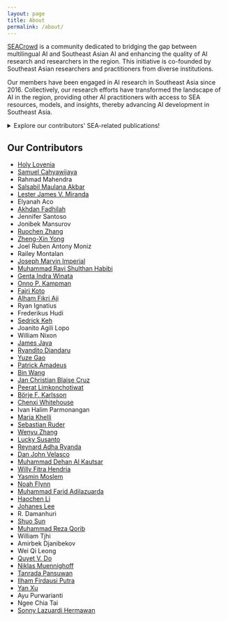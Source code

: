 ```yaml
---
layout: page
title: About
permalink: /about/
---
```


[SEACrowd](https://seacrowd.github.io/) is a community dedicated to bridging the gap between multilingual AI and Southeast Asian AI and enhancing the quality of AI research and researchers in the region. This initiative is co-founded by Southeast Asian researchers and practitioners from diverse institutions.

Our members have been engaged in AI research in Southeast Asia since 2016. Collectively, our research efforts have transformed the landscape of AI in the region, providing other AI practitioners with access to SEA resources, models, and insights, thereby advancing AI development in Southeast Asia.

<details>
    <summary>Explore our contributors' SEA-related publications!</summary>
    <li>**Are Multilingual LLMs Culturally-Diverse Reasoners? An Investigation into Multicultural Proverbs and Sayings.** Chen Cecilia Liu, Fajri Koto, Timothy Baldwin, and Iryna Gurevych. NAACL 2024. [Paper](https://aclanthology.org/2024.naacl-long.112.pdf)</li>
    <li>**COPAL-ID: Indonesian language reasoning with local culture and nuances** Haryo Akbarianto Wibowo, Erland Hilman Fuadi, Made Nindyatama Nityasya, Radityo Eko Prasojo, Alham Fikri Aji. NAACL 2024. [Paper](https://arxiv.org/pdf/2311.01012)</li>
    <li>**IndoCulture: Exploring Geographically-Influenced Cultural Commonsense Reasoning Across Eleven Indonesian Provinces** Fajri Koto, Rahmad Mahendra, Nurul Aisyah, Timothy Baldwin. TACL 2024. [Paper](https://arxiv.org/pdf/2404.01854)</li>
    <li>**Zero-shot Sentiment Analysis in Low-Resource Languages Using a Multilingual Sentiment Lexicon** Fajri Koto, Tilman Beck, Zeerak Talat, Iryna Gurevych, and Timothy Baldwin. EACL 2024. [Paper](https://aclanthology.org/2024.eacl-long.18/)</li>
    <li>**Cendol: Open Instruction-tuned Generative Large Language Models for Indonesian Languages** Samuel Cahyawijaya, Holy Lovenia, Fajri Koto, Rifki Afina Putri, Emmanuel Dave, Jhonson Lee, Nuur Shadieq, Wawan Cenggoro, Salsabil Maulana Akbar, Muhammad Ihza Mahendra, Dea Annisayanti Putri, Bryan Wilie, Genta Indra Winata, Alham Fikri Aji, Ayu Purwarianti, Pascale Fung. ACL 2024. [Paper](https://arxiv.org/pdf/2404.06138)</li>
    <li>**CVQA: Culturally-diverse Multilingual Visual Question Answering Benchmark** David Romero, Chenyang Lyu, Haryo Akbarianto Wibowo, Teresa Lynn, Injy Hamed, Aditya Nanda Kishore, Aishik Mandal, Alina Dragonetti, Artem Abzaliev, Atnafu Lambebo Tonja, Bontu Fufa Balcha, Chenxi Whitehouse, Christian Salamea, Dan John Velasco, David Ifeoluwa Adelani, David Le Meur, Emilio Villa-Cueva, Fajri Koto, Fauzan Farooqui, Frederico Belcavello, Ganzorig Batnasan, Gisela Vallejo, Grainne Caulfield, Guido Ivetta, Haiyue Song, Henok Biadglign Ademtew, Hernán Maina, Holy Lovenia, Israel Abebe Azime, Jan Christian Blaise Cruz, Jay Gala, Jiahui Geng, Jesus-German Ortiz-Barajas, Jinheon Baek, Jocelyn Dunstan, Laura Alonso Alemany, Kumaranage Ravindu Yasas Nagasinghe, Luciana Benotti, Luis Fernando D'Haro, Marcelo Viridiano, Marcos Estecha-Garitagoitia, Maria Camila Buitrago Cabrera, Mario Rodríguez-Cantelar, Mélanie Jouitteau, Mihail Mihaylov, Mohamed Fazli Mohamed Imam, Muhammad Farid Adilazuarda, Munkhjargal Gochoo, Munkh-Erdene Otgonbold, Naome Etori, Olivier Niyomugisha, Paula Mónica Silva, Pranjal Chitale, Raj Dabre, Rendi Chevi, Ruochen Zhang, Ryandito Diandaru, Samuel Cahyawijaya, Santiago Góngora, Soyeong Jeong, Sukannya Purkayastha, Tatsuki Kuribayashi, Thanmay Jayakumar, Tiago Timponi Torrent, Toqeer Ehsan, Vladimir Araujo, Yova Kementchedjhieva, Zara Burzo, Zheng Wei Lim, Zheng Xin Yong, Oana Ignat, Joan Nwatu, Rada Mihalcea, Thamar Solorio, Alham Fikri Aji.. NeurIPS 2024. [Paper](https://arxiv.org/pdf/2406.05967)</li>
    <li>**Cracking the Code: Multi-domain LLM Evaluation on Real-World Professional Exams in Indonesia** Fajri Koto. arXiv 2024. [Paper](https://arxiv.org/pdf/2409.08564)</li>
    <li>**IndoToxic2024: A Demographically-Enriched Dataset of Hate Speech and Toxicity Types for Indonesian Language** Lucky Susanto, Musa Izzanardi Wijanarko, Prasetia Anugrah Pratama, Traci Hong, Ika Idris, Alham Fikri Aji, Derry Wijaya. arXiv 2024. [Paper](https://arxiv.org/pdf/2406.19349)</li>
    <li>**SEACrowd: A Multilingual Multimodal Data Hub and Benchmark Suite for Southeast Asian Languages** Holy Lovenia, Rahmad Mahendra, Salsabil Maulana Akbar, Lester James V Miranda, Jennifer Santoso, Elyanah Aco, Akhdan Fadhilah, Jonibek Mansurov, Joseph Marvin Imperial, Onno P Kampman, Joel Ruben Antony Moniz, Muhammad Ravi Shulthan Habibi, Frederikus Hudi, Railey Montalan, Ryan Ignatius, Joanito Agili Lopo, William Nixon, Börje F Karlsson, James Jaya, Ryandito Diandaru, Yuze Gao, Patrick Amadeus, Bin Wang, Jan Christian Blaise Cruz, Chenxi Whitehouse, Ivan Halim Parmonangan, Maria Khelli, Wenyu Zhang, Lucky Susanto, Reynard Adha Ryanda, Sonny Lazuardi Hermawan, Dan John Velasco, Muhammad Dehan Al Kautsar, Willy Fitra Hendria, Yasmin Moslem, Noah Flynn, Muhammad Farid Adilazuarda, Haochen Li, Johanes Lee, R Damanhuri, Shuo Sun, Muhammad Reza Qorib, Amirbek Djanibekov, Wei Qi Leong, Quyet V Do, Niklas Muennighoff, Tanrada Pansuwan, Ilham Firdausi Putra, Yan Xu, Ngee Chia Tai, Ayu Purwarianti, Sebastian Ruder, William Tjhi, Peerat Limkonchotiwat, Alham Fikri Aji, Sedrick Keh, Genta Indra Winata, Ruochen Zhang, Fajri Koto, Zheng-Xin Yong, Samuel Cahyawijaya. EMNLP 2024. [Paper](https://arxiv.org/pdf/2406.10118)</li>
    <li>**Bactrian-X: A Multilingual Replicable Instruction-Following Model with Low-Rank Adaptation** Haonan Li, Fajri Koto, Minghao Wu, Alham Fikri Aji, and Timothy Baldwin. arXiv 2023. [Paper](https://arxiv.org/abs/2305.15011)</li>
    <li>**NusaCrowd: Open Source Initiative for Indonesian NLP Resources** Samuel Cahyawijaya, Holy Lovenia, Alham Fikri Aji, Genta Winata, Bryan Wilie, Fajri Koto, Rahmad Mahendra, Christian Wibisono, Ade Romadhony, Karissa Vincentio, Jennifer Santoso, David Moeljadi, Cahya Wirawan, Frederikus Hudi, Muhammad Satrio Wicaksono, Ivan Parmonangan, Ika Alfina, Ilham Firdausi Putra, Samsul Rahmadani, Yulianti Oenang, Ali Septiandri, James Jaya, Kaustubh Dhole, Arie Suryani, Rifki Afina Putri, Dan Su, Keith Stevens, Made Nindyatama Nityasya, Muhammad Adilazuarda, Ryan Hadiwijaya, Ryandito Diandaru, Tiezheng Yu, Vito Ghifari, Wenliang Dai, Yan Xu, Dyah Damapuspita, Haryo Wibowo, Cuk Tho, Ichwanul Karo Karo, Tirana Fatyanosa, Ziwei Ji, Graham Neubig, Timothy Baldwin, Sebastian Ruder, Pascale Fung, Herry Sujaini, Sakriani Sakti, Ayu Purwarianti. ACL 2023 Findings. [Paper](https://aclanthology.org/2023.findings-acl.868.pdf)</li>
    <li>**Multilingual large language models are not (yet) code-switchers** Ruochen Zhang, Samuel Cahyawijaya, Jan Christian Blaise Cruz, Genta Indra Winata, Alham Fikri Aji. EMNLP 2023. [Paper](https://arxiv.org/pdf/2305.14235)</li>
    <li>**Prompting large language models to generate code-mixed texts: The case of South East Asian languages** Zheng-Xin Yong, Ruochen Zhang, Jessica Zosa Forde, Skyler Wang, Samuel Cahyawijaya, Holy Lovenia, Lintang Sutawika, Jan Christian Blaise Cruz, Long Phan, Yin Lin Tan. CALCS @ ACL 2023. [Paper](https://arxiv.org/pdf/2303.13592)</li>
    <li>**Large Language Models Only Pass Primary School Exams in Indonesia: A Comprehensive Test on IndoMMLU** Fajri Koto, Nurul Aisyah, Haonan Li, Timothy Baldwin. EMNLP 2023. [Paper](https://arxiv.org/pdf/2310.04928)</li>
    <li>**IndoRobusta: Towards Robustness Against Diverse Code-Mixed Indonesian Local Languages** Muhammad Farid Adilazuarda, Samuel Cahyawijaya, Genta Indra Winata, Pascale Fung, Ayu Purwarianti. SUMEval 2022. [Paper](https://aclanthology.org/2022.sumeval-1.5.pdf)</li>
    <li>**Towards automatic construction of filipino wordnet: Word sense induction and synset induction using sentence embeddings** Dan John Velasco, Axel Alba, Trisha Gail Pelagio, Bryce Anthony Ramirez, Jan Christian Blaise Cruz, Unisse Chua, Briane Paul Samson, Charibeth Cheng. SEALP 2023. [Paper](https://aclanthology.org/2023.sealp-1.1.pdf)</li>
    <li>**Current Status of NLP in South East Asia with Insights from Multilingualism and Language Diversity** Alham Fikri Aji, Jessica Zosa Forde, Alyssa Marie Loo, Lintang Sutawika, Skyler Wang, Genta Indra Winata, Zheng Xin Yong, Ruochen Zhang, A Seza Doğruöz, Yin Lin Tan, Jan Christian Blaise Cruz. Tutorial AACL 2023. [Paper](https://aclanthology.org/2023.ijcnlp-tutorials.2.pdf)</li>
    <li>**NusaWrites: Constructing high-quality corpora for underrepresented and extremely low-resource languages** Samuel Cahyawijaya, Holy Lovenia, Fajri Koto, Dea Adhista, Emmanuel Dave, Sarah Oktavianti, Salsabil Maulana Akbar, Jhonson Lee, Nuur Shadieq, Tjeng Wawan Cenggoro, Hanung Wahyuning Linuwih, Bryan Wilie, Galih Pradipta Muridan, Genta Indra Winata, David Moeljadi, Alham Fikri Aji, Ayu Purwarianti, Pascale Fung. IJCNLP-AACL 2023. [Paper](https://arxiv.org/pdf/2309.10661)</li>
    <li>**NusaX: Multilingual parallel sentiment dataset for 10 Indonesian local languages** Genta Indra Winata, Alham Fikri Aji, Samuel Cahyawijaya, Rahmad Mahendra, Fajri Koto, Ade Romadhony, Kemal Kurniawan, David Moeljadi, Radityo Eko Prasojo, Pascale Fung, Timothy Baldwin, Jey Han Lau, Rico Sennrich, Sebastian Ruder. EACL 2023. [Paper](https://arxiv.org/pdf/2205.15960)</li>
    <li>**Automatic Readability Assessment for Closely Related Languages** Joseph Marvin Imperial, Ekaterina Kochmar. ACL 2023. [Paper](https://aclanthology.org/2023.findings-acl.331/)</li>
    <li>**BasahaCorpus: An Expanded Linguistic Resource for Readability Assessment in Central Philippine Languages** Joseph Marvin Imperial, Ekaterina Kochmar. EMNLP 2023. [Paper](https://aclanthology.org/2023.emnlp-main.388/)</li>
    <li>**CebuaNER: A New Baseline Cebuano Named Entity Recognition Model** Ma. Beatrice Emanuela Pilar, Dane Dedoroy, Ellyza Mari Papas, Mary Loise Buenaventura, Myron Darrel Montefalcon, Jay Rhald Padilla, Joseph Marvin Imperial, Mideth Abisado, Lany Maceda. PACLIC 2023. [Paper](https://aclanthology.org/2023.paclic-1.79/)</li>
    <li>**One Country, 700+ Languages: NLP Challenges for Underrepresented Languages and Dialects in Indonesia** Alham Fikri Aji, Genta Indra Winata, Fajri Koto, Samuel Cahyawijaya, Ade Romadhony, Rahmad Mahendra, Kemal Kurniawan, David Moeljadi, Radityo Eko Prasojo, Timothy Baldwin, Jey Han Lau, Sebastian Ruder. ACL 2022. [Paper](https://arxiv.org/pdf/2203.13357)</li>
    <li>**Improving Large-scale Language Models and Resources for Filipino** Jan Christian Blaise Cruz, Charibeth Cheng. LREC 2022. [Paper](https://arxiv.org/pdf/2111.06053)</li>
    <li>**LipKey: A Large-Scale News Dataset for Absent Keyphrases Generation and Abstractive Summarization** Fajri Koto, Timothy Baldwin, and Jey Han Lau. COLING 2022. [Paper](https://aclanthology.org/2022.coling-1.303.pdf)</li>
    <li>**Cloze Evaluation for Deeper Understanding of Commonsense Stories in Indonesian** Fajri Koto, Timothy Baldwin, Jey Han Lau. CSRR @ ACL 2022. [Paper](https://aclanthology.org/2022.csrr-1.2/)</li>
    <li>**Using Synthetic Data to Train a Convesational Response Generation Model in Low-resource Languages** Denzel Adrian Co, Schuyler Ng, Gabriel Louis Tan, Adrian Paule Ty, Jan Blaise Cruz, Charibeth Cheng. IALP 2022. [Paper](https://ieeexplore.ieee.org/abstract/document/9961255/)</li>
    <li>**A Baseline Readability Model for Cebuano** Joseph Marvin Imperial, Lloyd Lois Antonie Reyes, Michael Antonio Ibanez, Ranz Sapinit, Mohammed Hussien. BEA @ ACL 2022. [Paper](https://aclanthology.org/2022.bea-1.5/)</li>
    <li>**IndoNLG: Benchmark and resources for evaluating Indonesian natural language generation** Samuel Cahyawijaya, Genta Indra Winata, Bryan Wilie, Karissa Vincentio, Xiaohong Li, Adhiguna Kuncoro, Sebastian Ruder, Zhi Yuan Lim, Syafri Bahar, Masayu Leylia Khodra, Ayu Purwarianti, Pascale Fung. EMNLP 2021. [Paper](https://arxiv.org/pdf/2104.08200)</li>
    <li>**IndoBERTweet: A Pretrained Language Model for Indonesian Twitter with Effective Domain-Specific Vocabulary Initialization** Fajri Koto, Jey Han Lau, Timothy Baldwin. EMNLP 2021. [Paper](https://arxiv.org/pdf/2109.04607)</li>
    <li>**IndoNLI: A Natural Language Inference Dataset for Indonesian** Rahmad Mahendra, Alham Fikri Aji, Samuel Louvan, Fahrurrozi Rahman, Clara Vania. EMNLP 2021. [Paper](https://arxiv.org/pdf/2110.14566)</li>
    <li>**Evaluating the Efficacy of Summarization Evaluation across Languages.** Fajri Koto, Jey Han Lau, and Timothy Baldwin.. Findings of ACL 2021. [Paper](https://aclanthology.org/2021.findings-acl.71.pdf)</li>
    <li>**Exploiting News Article Structure for Automatic Corpus Generation of Entailment Datasets** Jan Christian Blaise Cruz, Jose Kristian Resabal, James Lin, Dan John Velasco, Charibeth Cheng. PACLIC 2021. [Paper](https://link.springer.com/chapter/10.1007/978-3-030-89363-7_7)</li>
    <li>**IndoCollex: A Testbed for Morphological Transformation of Indonesian Word Colloquialism** Haryo Akbarianto Wibowo, Made Nindyatama Nityasya, Afra Feyza Akyürek, Suci Fitriany, Alham Fikri Aji, Radityo Eko Prasojo, Derry Tanti Wijaya. ACL-IJCNLP 2021. [Paper](https://par.nsf.gov/servlets/purl/10291486)</li>
    <li>**ParaCotta: Synthetic Multilingual Paraphrase Corpora from the Most Diverse Translation Sample Pair** Alham Fikri Aji, Tirana Noor Fatyanosa, Radityo Eko Prasojo, Philip Arthur, Suci Fitriany, Salma Qonitah, Nadhifa Zulfa, Tomi Santoso, Mahendra Data. PACLIC 2021. [Paper](https://arxiv.org/pdf/2205.04651)</li>
    <li>**BERT Embeddings for Automatic Readability Assessment** Joseph Marvin Imperial. RANLP 2021. [Paper](https://aclanthology.org/2021.ranlp-1.69/)</li>
    <li>**Under the Microscope: Interpreting Readability Assessment Models for Filipino** Joseph Marvin Imperial, Ethel Ong. PACLIC 2021. [Paper](https://aclanthology.org/2021.paclic-1.1/)</li>
    <li>**IndoNLU: Benchmark and resources for evaluating Indonesian natural language understanding** Bryan Wilie, Karissa Vincentio, Genta Indra Winata, Samuel Cahyawijaya, Xiaohong Li, Zhi Yuan Lim, Sidik Soleman, Rahmad Mahendra, Pascale Fung, Syafri Bahar, Ayu Purwarianti. AACL 2020. [Paper](https://arxiv.org/pdf/2009.05387)</li>
    <li>**IndoLEM and IndoBERT: A Benchmark Dataset and Pre-trained Language Model for Indonesian NLP** Fajri Koto, Afshin Rahimi, Jey Han Lau, Timothy Baldwin. COLING 2020. [Paper](https://arxiv.org/pdf/2011.00677)</li>
    <li>**Establishing Baselines for Text Classification in Low-resource Languages** Jan Christian Blaise Cruz, Charibeth Cheng. arXiv 2020. [Paper](http://arxiv.org/abs/2005.02068)</li>
    <li>**Localization of Fake News Detection via Multitask Transfer Learning** Jan Christian Blaise Cruz, Julianne Agatha Tan, Charibeth Cheng. LREC 2020. [Paper](https://www.aclweb.org/anthology/2020.lrec-1.316/)</li>
    <li>**Liputan6: A Large-scale Indonesian Dataset for Text Summarization** Fajri Koto, Jey Han Lau, Timothy Baldwin. AACL 2020. [Paper](https://arxiv.org/pdf/2011.00679)</li>
    <li>**Towards Computational Linguistics in Minangkabau Language: Studies on Sentiment Analysis and Machine Translation** Fajri Koto, Ikhwan Koto. PACLIC 2020. [Paper](https://aclanthology.org/2020.paclic-1.17/)</li>
    <li>**Inset lexicon: Evaluation of a word list for Indonesian sentiment analysis in microblogs** Fajri Koto, Gemala Y Rahmaningtyas. IEEE IALP 2017. [Paper](https://www.researchgate.net/profile/Fajri-Koto/publication/321757985_InSet_Lexicon_Evaluation_of_a_Word_List_for_Indonesian_Sentiment_Analysis_in_Microblogs/links/5a30588caca27271ec8a0681/InSet-Lexicon-Evaluation-of-a-Word-List-for-Indonesian-Sentiment-Analysis-in-Microblogs.pdf)</li>
    <li>**A Publicly Available Indonesian Corpora for Automatic Abstractive and Extractive Chat Summarization** Fajri Koto. LREC 2016. [Paper](https://aclanthology.org/L16-1129.pdf)</li>
</details>

## Our Contributors

- [Holy Lovenia](https://holylovenia.github.io/)
- [Samuel Cahyawijaya](https://samuelcahyawijaya.github.io/)
- Rahmad Mahendra
- [Salsabil Maulana Akbar](https://sabilmakbar.github.io/)
- [Lester James V. Miranda](https://ljvmiranda921.github.io)
- Elyanah Aco
- [Akhdan Fadhilah](https://akhdanfadh.github.io/)
- Jennifer Santoso
- Jonibek Mansurov
- [Ruochen Zhang](ruochenzhang.com)
- [Zheng-Xin Yong](yongzx.github.io)
- Joel Ruben Antony Moniz
- Railey Montalan
- [Joseph Marvin Imperial](https://www.josephimperial.com/)
- [Muhammad Ravi Shulthan Habibi](https://muhammadravi251001.github.io/)
- [Genta Indra Winata](https://gentawinata.com/)
- [Onno P. Kampman](https://onnokampman.github.io)
- [Fajri Koto](www.fajrikoto.com)
- [Alham Fikri Aji](https://afaji.github.io/)
- Ryan Ignatius
- Frederikus Hudi
- [Sedrick Keh](https://sedrickkeh.github.io)
- Joanito Agili Lopo
- William Nixon
- [James Jaya](https://jamesjaya.com)
- [Ryandito Diandaru](rayendito.github.io)
- [Yuze Gao](gyyz.github.io)
- [Patrick Amadeus](https://patrickamadeus.github.io/)
- [Bin Wang](https://binwang28.github.io/)
- [Jan Christian Blaise Cruz](https://blaisecruz.com)
- [Peerat Limkonchotiwat](https://mrpeerat.github.io/)
- [Börje F. Karlsson](https://tellarin.com/borje/)
- [Chenxi Whitehouse](https://chenxwh.github.io/)
- Ivan Halim Parmonangan
- [Maria Khelli](https://khelli07.vercel.app/)
- [Sebastian Ruder](https://www.ruder.io/)
- [Wenyu Zhang](https://sites.coecis.cornell.edu/wenyuzhang/)
- [Lucky Susanto](https://luckysusanto.github.io/)
- [Reynard Adha Ryanda](https://reynardryanda.github.io/)
- [Dan John Velasco](https://danjohnvelasco.github.io/)
- [Muhammad Dehan Al Kautsar](https://dehanalkautsar.github.io/)
- [Willy Fitra Hendria](https://willyfh.github.io)
- [Yasmin Moslem](https://machinetranslation.io/ )
- [Noah Flynn](https://noahrflynn.com/)
- [Muhammad Farid Adilazuarda](https://faridlazuarda.github.io/)
- [Haochen Li](https://alex-haochenli.github.io/)
- [Johanes Lee](https://github.com/Enliven26)
- R. Damanhuri
- [Shuo Sun](https://ssun32.github.io/)
- [Muhammad Reza Qorib](https://mrqorib.github.io/)
- William Tjhi
- Amirbek Djanibekov
- Wei Qi Leong
- [Quyet V. Do](dovanquyet.github.io)
- [Niklas Muennighoff](https://muennighoff.github.io/)
- [Tanrada Pansuwan](https://tanradap.github.io)
- [Ilham Firdausi Putra](https://ilhamfp.github.io/)
- [Yan Xu](https://yana-xuyan.github.io/)
- Ayu Purwarianti
- Ngee Chia Tai
- [Sonny Lazuardi Hermawan](https://sonnylab.com)
